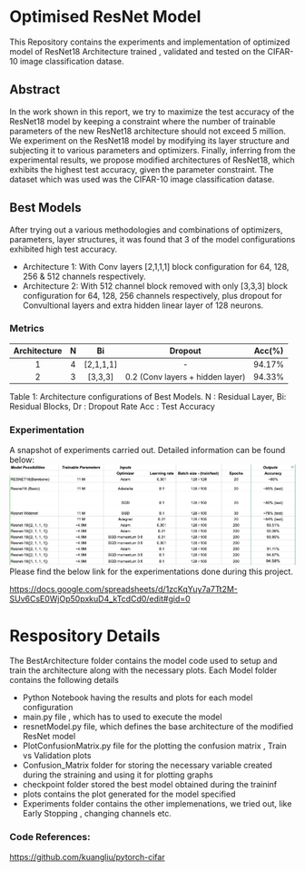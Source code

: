 # Optimised ResNet Model
This Repository contains the experiments and implementation of optimized model of ResNet18 Architecture trained , validated and tested on the CIFAR-10 image classification datase.

## Abstract
In the work shown in this report, we try to maximize the test accuracy of the ResNet18 model by keeping a constraint where the number of trainable parameters of the new ResNet18 architecture should not exceed 5 million. We experiment on the ResNet18 model by modifying its layer structure and subjecting it to various parameters and optimizers. Finally, inferring from the experimental results, we propose  modified architectures of ResNet18, which exhibits the highest test accuracy,  given the parameter constraint. The dataset which was used was the CIFAR-10 image classification datase.
## Best Models
After trying out a various methodologies and combinations of optimizers, parameters, layer structures, it was found that 3 of the model configurations exhibited high test accuracy.
- Architecture 1: With Conv layers [2,1,1,1] block configuration for 64, 128, 256 & 512 channels respectively.
- Architecture 2: With 512 channel block removed with only [3,3,3] block configuration for 64, 128, 256 channels respectively, plus dropout for Convultional layers and extra hidden linear layer of 128 neurons.

### Metrics
| Architecture | N | Bi | Dropout | Acc(%) |
| :---:         |     :---:      |          :---: |    :---:      |     :---:     |
| 1  |  4     |   [2,1,1,1]    | -   |  94.17%   |
| 2  |  3     | [3,3,3]      | 0.2 (Conv layers + hidden layer)  |  94.33%    | 

Table 1: Architecture configurations of Best Models. N : Residual Layer, Bi: Residual Blocks, Dr : Dropout Rate Acc : Test Accuracy

### Experimentation
A snapshot of experiments carried out. Detailed information can be found below:
<img src="Experiments/ExperimentImage1.jpeg" alt="Alt text" title="Optional title">
Please find the below link for the experimentations done during this project.

https://docs.google.com/spreadsheets/d/1zcKqYuy7a7Tt2M-SUv6CsE0WjOp50pxkuD4_kTcdCd0/edit#gid=0

# Respository Details
The BestArchitecture folder contains the model code used to setup and train the architecture along with the necessary plots. Each Model folder contains the following details
- Python Notebook having the results and plots for each model configuration
- main.py file , which has to used to execute the model
- resnetModel.py file, which defines the base architecture of the modified ResNet model
- PlotConfusionMatrix.py file for the plotting the confusion matrix , Train vs Validation plots
- Confusion_Matrix folder for storing the necessary variable created during the straining and using it for plotting graphs
- checkpoint folder stored the best model obtained during the traininf
- plots contains the plot generated for the model specified
- Experiments folder contains the other implemenations, we tried out, like Early Stopping  , changing channels etc.
### Code References: 
https://github.com/kuangliu/pytorch-cifar
